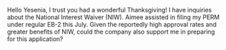 Hello Yesenia, I trust you had a wonderful Thanksgiving! I have inquiries about the National Interest Waiver (NIW). Aimee assisted in filing my PERM under regular EB-2 this July. Given the reportedly high approval rates and greater benefits of NIW, could the company also support me in preparing for this application?
